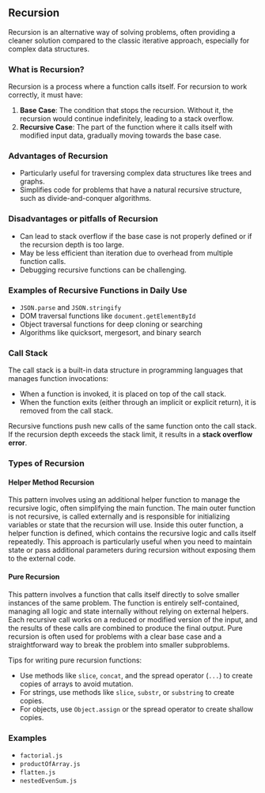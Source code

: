 ## Recursion

Recursion is an alternative way of solving problems, often providing a cleaner solution compared to the classic iterative approach, especially for complex data structures.

### What is Recursion?

Recursion is a process where a function calls itself. For recursion to work correctly, it must have:

1. **Base Case**: The condition that stops the recursion. Without it, the recursion would continue indefinitely, leading to a stack overflow.
2. **Recursive Case**: The part of the function where it calls itself with modified input data, gradually moving towards the base case.

### Advantages of Recursion

- Particularly useful for traversing complex data structures like trees and graphs.
- Simplifies code for problems that have a natural recursive structure, such as divide-and-conquer algorithms.

### Disadvantages or pitfalls of Recursion

- Can lead to stack overflow if the base case is not properly defined or if the recursion depth is too large.
- May be less efficient than iteration due to overhead from multiple function calls.
- Debugging recursive functions can be challenging.

### Examples of Recursive Functions in Daily Use

- `JSON.parse` and `JSON.stringify`
- DOM traversal functions like `document.getElementById`
- Object traversal functions for deep cloning or searching
- Algorithms like quicksort, mergesort, and binary search

### Call Stack

The call stack is a built-in data structure in programming languages that manages function invocations:

- When a function is invoked, it is placed on top of the call stack.
- When the function exits (either through an implicit or explicit return), it is removed from the call stack.

Recursive functions push new calls of the same function onto the call stack. If the recursion depth exceeds the stack limit, it results in a **stack overflow error**.

### Types of Recursion

#### Helper Method Recursion

This pattern involves using an additional helper function to manage the recursive logic, often simplifying the main function. The main outer function is not recursive, is called externally and is responsible for initializing variables or state that the recursion will use. Inside this outer function, a helper function is defined, which contains the recursive logic and calls itself repeatedly. This approach is particularly useful when you need to maintain state or pass additional parameters during recursion without exposing them to the external code.

#### Pure Recursion

This pattern involves a function that calls itself directly to solve smaller instances of the same problem. The function is entirely self-contained, managing all logic and state internally without relying on external helpers. Each recursive call works on a reduced or modified version of the input, and the results of these calls are combined to produce the final output. Pure recursion is often used for problems with a clear base case and a straightforward way to break the problem into smaller subproblems.

Tips for writing pure recursion functions:

- Use methods like `slice`, `concat`, and the spread operator (`...`) to create copies of arrays to avoid mutation.
- For strings, use methods like `slice`, `substr`, or `substring` to create copies.
- For objects, use `Object.assign` or the spread operator to create shallow copies.

### Examples

- `factorial.js`
- `productOfArray.js`
- `flatten.js`
- `nestedEvenSum.js`
